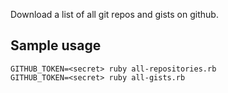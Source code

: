 Download a list of all git repos and gists on github.

Sample usage
---

    GITHUB_TOKEN=<secret> ruby all-repositories.rb
    GITHUB_TOKEN=<secret> ruby all-gists.rb
